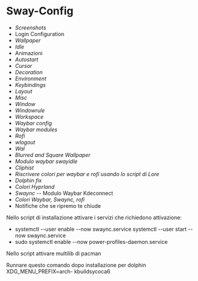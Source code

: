 # Sway-Config

- _Screenshots_
- Login Configuration
- _Wallpaper_
- _Idle_ 
- Animazioni
- _Autostart_
- _Cursor_
- _Decoration_
- _Environment_
- _Keybindings_
- _Layout_
- _Misc_
- _Window_
- _Windowrule_
- _Workspace_
- _Waybar config_ 
- _Waybar modules_
- _Rofi_
- _wlogout_
- _Wal_
- _Blurred and Square Wallpaper_
- _Modulo waybar swayidle_
- _Cliphist_
- _Riscrivere colori per waybar e rofi usando lo script di Lore_
- _Dolphin fix_
- _Colori Hyprland_
- _Swaync_
-- Modulo Waybar Kdeconnect
- _Colori Waybar, Swaync, rofi_
- Notifiche che se ripremo te chiude


Nello script di installazione attivare i servizi che richiedono attivazione:
- systemctl --user enable --now swaync.service      systemctl --user start --now swaync.service
- sudo systemctl enable --now power-profiles-daemon.service


Nello script attivare multilib di pacman

Runnare questo comando dopo installazione per dolphin
XDG_MENU_PREFIX=arch- kbuildsycoca6